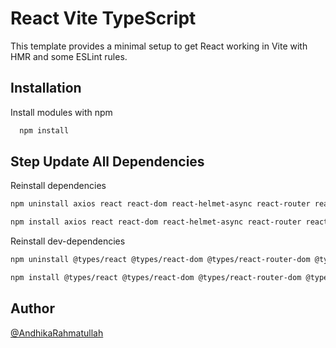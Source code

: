 # React Vite TypeScript

This template provides a minimal setup to get React working in Vite with HMR and some ESLint rules.

## Installation

Install modules with npm

```bash
  npm install
```

## Step Update All Dependencies

Reinstall dependencies

```bash
npm uninstall axios react react-dom react-helmet-async react-router react-router-dom swr
```

```bash
npm install axios react react-dom react-helmet-async react-router react-router-dom swr
```

Reinstall dev-dependencies

```bash
npm uninstall @types/react @types/react-dom @types/react-router-dom @typescript-eslint/eslint-plugin @typescript-eslint/parser @vitejs/plugin-react eslint eslint-config-airbnb eslint-config-prettier eslint-config-react-app eslint-import-resolver-alias eslint-plugin-flowtype eslint-plugin-import eslint-plugin-prettier eslint-plugin-react eslint-plugin-react-hooks eslint-plugin-react-refresh eslint-plugin-unused-imports prettier typescript vite
```

```bash
npm install @types/react @types/react-dom @types/react-router-dom @typescript-eslint/eslint-plugin @typescript-eslint/parser @vitejs/plugin-react eslint eslint-config-airbnb eslint-config-prettier eslint-config-react-app eslint-import-resolver-alias eslint-plugin-flowtype eslint-plugin-import eslint-plugin-prettier eslint-plugin-react eslint-plugin-react-hooks eslint-plugin-react-refresh eslint-plugin-unused-imports prettier typescript vite
```

## Author

[@AndhikaRahmatullah](https://github.com/AndhikaRahmatullah)
